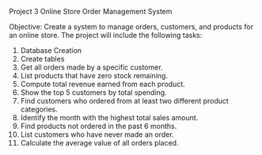 Project 3 Online Store Order Management System

Objective: Create a system to manage orders, customers, and products for an online store. The project will include the following tasks: 
 
1. Database Creation
2. Create tables
3. Get all orders made by a specific customer.
4. List products that have zero stock remaining.
5. Compute total revenue earned from each product.
6. Show the top 5 customers by total spending.
7. Find customers who ordered from at least two different product categories.
8. Identify the month with the highest total sales amount.
9. Find products not ordered in the past 6 months.
10. List customers who have never made an order.
11. Calculate the average value of all orders placed.
